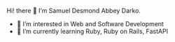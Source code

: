Hi! there 👋  I’m Samuel Desmond Abbey Darko.

- 👀 I’m interested in Web and Software Development
- 🌱 I’m currently learning Ruby, Ruby on Rails, FastAPI


<!---
s-d-abbey/s-d-abbey is a ✨ special ✨ repository because its `README.md` (this file) appears on your GitHub profile.
You can click the Preview link to take a look at your changes.
--->
